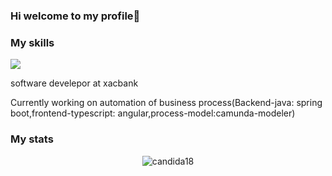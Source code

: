 ### Hi welcome to my profile👋

### My skills
<a href="https://skillicons.dev">
    <img src="https://skillicons.dev/icons?i=html,css,react,bootstrap,tailwind,nextjs,ts,nodejs,express,ts,mysql,mongodb&perline=14" />
  </a>
  <br>
  <p>software develepor at xacbank</p>
  <p>Currently working on automation of business process(Backend-java: spring boot,frontend-typescript: angular,process-model:camunda-modeler)</p>

### My stats
<p align="center"><img src="https://github-readme-streak-stats.herokuapp.com/?user=NaDo2383&theme=algolia" alt="candida18"  /></p>


<!--
**ochko0421/ochko0421** is a ✨ _special_ ✨ repository because its `README.md` (this file) appears on your GitHub profile.

Here are some ideas to get you started:

- 🔭 I’m currently working on ...
- 🌱 I’m currently learning ...
- 👯 I’m looking to collaborate on ...
- 🤔 I’m looking for help with ...
- 💬 Ask me about ...
- 📫 How to reach me: ...
- 😄 Pronouns: ...
- ⚡ Fun fact: ...
-->

